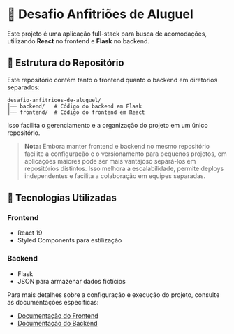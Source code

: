 # 🏡 Desafio Anfitriões de Aluguel

Este projeto é uma aplicação full-stack para busca de acomodações, utilizando **React** no frontend e **Flask** no backend.

## 📌 Estrutura do Repositório

Este repositório contém tanto o frontend quanto o backend em diretórios separados:

```
desafio-anfitrioes-de-aluguel/
│── backend/   # Código do backend em Flask
│── frontend/  # Código do frontend em React
```

Isso facilita o gerenciamento e a organização do projeto em um único repositório.

> **Nota:** Embora manter frontend e backend no mesmo repositório facilite a configuração e o versionamento para pequenos projetos, em aplicações maiores pode ser mais vantajoso separá-los em repositórios distintos. Isso melhora a escalabilidade, permite deploys independentes e facilita a colaboração em equipes separadas.

## 📌 Tecnologias Utilizadas

### Frontend
- React 19
- Styled Components para estilização

### Backend
- Flask
- JSON para armazenar dados fictícios

Para mais detalhes sobre a configuração e execução do projeto, consulte as documentações específicas:

- [Documentação do Frontend](https://github.com/ClaraMeirelles/desafio-anfitrioes-de-aluguel/blob/main/frontend/README.md)
- [Documentação do Backend](https://github.com/ClaraMeirelles/desafio-anfitrioes-de-aluguel/blob/main/backend/README.md)
